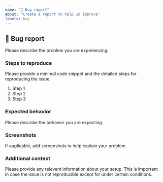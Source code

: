 ```yaml
---
name: "🐞 Bug report"
about: "Create a report to help us improve"
labels: bug
---
```


## 🐞 Bug report
Please describe the problem you are experiencing.

### Steps to reproduce
Please provide a minimal code snippet and the detailed steps for reproducing the issue.

1. Step 1
2. Step 2
3. Step 3

### Expected behavior
Please describe the behavior you are expecting.

### Screenshots
If applicable, add screenshots to help explain your problem.

### Additional context
Please provide any relevant information about your setup. This is important in case the issue is not reproducible except for under certain conditions.
